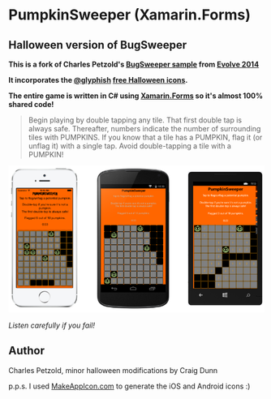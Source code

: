 PumpkinSweeper (Xamarin.Forms)
==============================

Halloween version of BugSweeper
-------------------------------

**This is a fork of Charles Petzold's [BugSweeper sample](https://github.com/xamarin/xamarin-forms-samples/tree/master/BugSweeper) from [Evolve 2014](http://evolve.xamarin.com)**

**It incorporates the [@glyphish](https://twitter.com/glyphish/) [free Halloween icons](https://twitter.com/glyphish/status/527491592496504832).**

**The entire game is written in C# using [Xamarin.Forms](http://xamarin.com/forms) so it's almost 100% shared code!**

>Begin playing by double tapping any tile. That first double tap is always safe.
Thereafter, numbers indicate the number of surrounding tiles with PUMPKINS. 
If you know that a tile has a PUMPKIN, flag it (or unflag it) with a single tap.
Avoid double-tapping a tile with a PUMPKIN!

![](Screenshots/all-sml.png)

*Listen carefully if you fail!*

Author
------

Charles Petzold, minor halloween modifications by Craig Dunn

p.p.s. I used [MakeAppIcon.com](http://makeappicon.com) to generate the iOS and Android icons :)